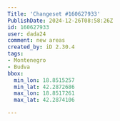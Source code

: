 ```yaml
---
Title: 'Changeset #160627933'
PublishDate: 2024-12-26T08:58:26Z
id: 160627933
user: dada24
comment: new areas
created_by: iD 2.30.4
tags:
- Montenegro
- Budva
bbox:
  min_lon: 18.8515257
  min_lat: 42.2872686
  max_lon: 18.8517261
  max_lat: 42.2874106

---
```

